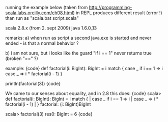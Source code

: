 running the example below (taken from http://programming-scala.labs.oreilly.com/ch08.html) in REPL produces different
result (error !) than run as "scala.bat script.scala"

scala 2.8.x (from 2. sept 2009)
java 1.6.0_13

remarks:
  a) when run as script a second java.exe is started and never ended - is that a normal behavior ?

  b) i am not sure, but i looks like the guard "if i == 1" never returns true (broken "==" ?)

example:
{code}
  def factorial(i: BigInt): BigInt = i match {
    case _ if i == 1 => i
    case _ => i * factorial(i - 1)
  }

  println(factorial(3))
{code}

We came to our senses about equality, and in 2.8 this does:
{code}
scala> def factorial(i: BigInt): BigInt = i match {
     |     case _ if i == 1 => i
     |     case _ => i * factorial(i - 1)
     |   }
factorial: (i: BigInt)BigInt

scala> factorial(3)
res0: BigInt = 6
{code}
